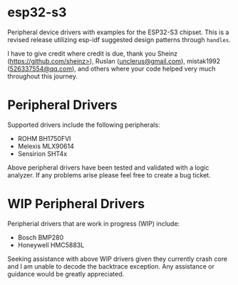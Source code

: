 # esp32-s3
 Peripheral device drivers with examples for the ESP32-S3 chipset.  This is a revised release utilizing esp-idf suggested design patterns through `handles`.
 
 I have to give credit where credit is due, thank you Sheinz (https://github.com/sheinz>), Ruslan (<unclerus@gmail.com>), mistak1992 (526337554@qq.com), and others where your code helped very much throughout this journey.

# Peripheral Drivers
 Supported drivers include the following peripherals:
 
 - ROHM BH1750FVI
 - Melexis MLX90614
 - Sensirion SHT4x
 
 Above peripheral drivers have been tested and validated with a logic analyzer.  If any problems arise please feel free to create a bug ticket.

# WIP Peripheral Drivers
 Peripherial drivers that are work in progress (WIP) include:

 - Bosch BMP280
 - Honeywell HMC5883L

 Seeking assistance with above WIP drivers given they currently crash core and I am unable to decode the backtrace exception.  Any assistance or guidance would be greatly appreciated.